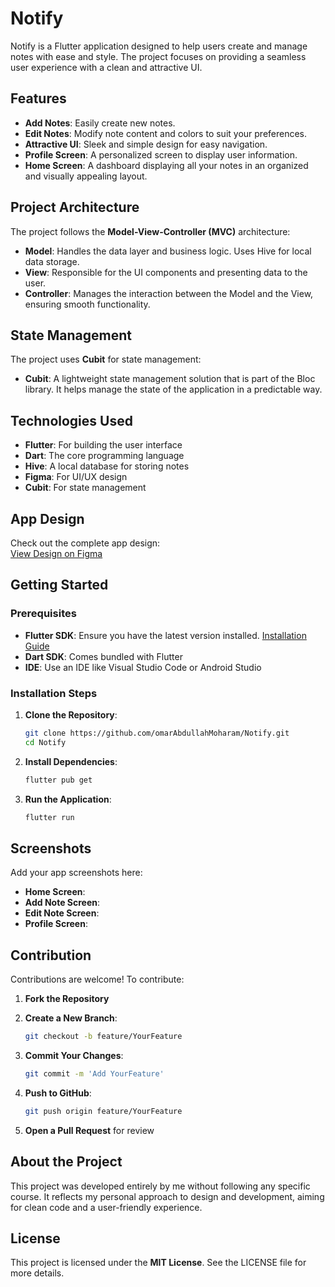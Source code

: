 # Notify

Notify is a Flutter application designed to help users create and manage notes with ease and style. The project focuses on providing a seamless user experience with a clean and attractive UI.

## Features

- **Add Notes**: Easily create new notes.
- **Edit Notes**: Modify note content and colors to suit your preferences.
- **Attractive UI**: Sleek and simple design for easy navigation.
- **Profile Screen**: A personalized screen to display user information.
- **Home Screen**: A dashboard displaying all your notes in an organized and visually appealing layout.

## Project Architecture

The project follows the **Model-View-Controller (MVC)** architecture:

- **Model**: Handles the data layer and business logic. Uses Hive for local data storage.
- **View**: Responsible for the UI components and presenting data to the user.
- **Controller**: Manages the interaction between the Model and the View, ensuring smooth functionality.

## State Management

The project uses **Cubit** for state management:

- **Cubit**: A lightweight state management solution that is part of the Bloc library. It helps manage the state of the application in a predictable way.

## Technologies Used

- **Flutter**: For building the user interface
- **Dart**: The core programming language
- **Hive**: A local database for storing notes
- **Figma**: For UI/UX design
- **Cubit**: For state management

## App Design

Check out the complete app design:  
[View Design on Figma](#)

## Getting Started

### Prerequisites

- **Flutter SDK**: Ensure you have the latest version installed. [Installation Guide](https://flutter.dev/docs/get-started/install)
- **Dart SDK**: Comes bundled with Flutter
- **IDE**: Use an IDE like Visual Studio Code or Android Studio

### Installation Steps

1. **Clone the Repository**:
   ```sh
   git clone https://github.com/omarAbdullahMoharam/Notify.git
   cd Notify
   ```

2. **Install Dependencies**:
   ```sh
   flutter pub get
   ```

3. **Run the Application**:
   ```sh
   flutter run
   ```

## Screenshots

Add your app screenshots here:
- **Home Screen**:
- **Add Note Screen**:
- **Edit Note Screen**:
- **Profile Screen**:

## Contribution

Contributions are welcome! To contribute:

1. **Fork the Repository**
2. **Create a New Branch**:
   ```sh
   git checkout -b feature/YourFeature
   ```

3. **Commit Your Changes**:
   ```sh
   git commit -m 'Add YourFeature'
   ```

4. **Push to GitHub**:
   ```sh
   git push origin feature/YourFeature
   ```

5. **Open a Pull Request** for review

## About the Project

This project was developed entirely by me without following any specific course. It reflects my personal approach to design and development, aiming for clean code and a user-friendly experience.

## License

This project is licensed under the **MIT License**. See the LICENSE file for more details.
